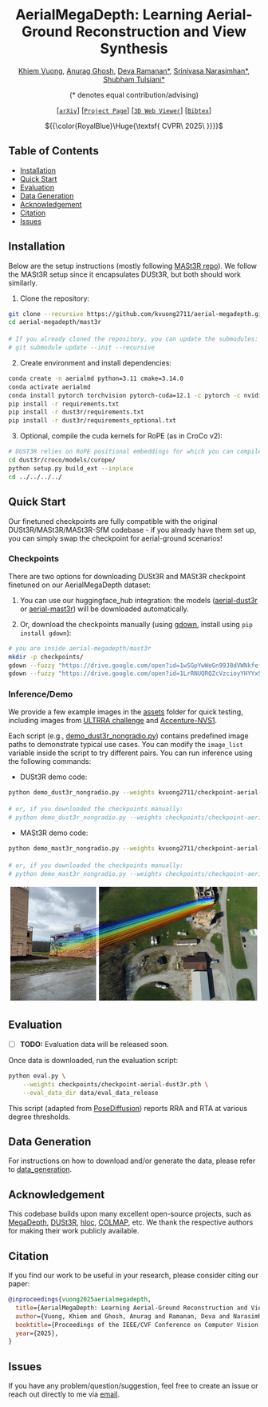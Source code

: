 <div align="center">

# AerialMegaDepth: Learning Aerial-Ground Reconstruction and View Synthesis

[Khiem Vuong](https://www.khiemvuong.com/), [Anurag Ghosh](https://anuragxel.github.io/), [Deva Ramanan*](https://www.cs.cmu.edu/~deva), [Srinivasa Narasimhan*](https://www.cs.cmu.edu/~srinivas), [Shubham Tulsiani*](https://shubhtuls.github.io/)

(* denotes equal contribution/advising)

[[`arXiv`](https://arxiv.org/abs/2504.13157)]
[[`Project Page`](https://aerial-megadepth.github.io/)]
[[`3D Web Viewer`](https://aerial-megadepth.github.io/web-viewer/)]
[[`Bibtex`](#citation)]

${{\color{RoyalBlue}\Huge{\textsf{  CVPR\ 2025\ \}}}}\$

</div>

## Table of Contents

- [Installation](#installation)
- [Quick Start](#quick-start)
- [Evaluation](#evaluation)
- [Data Generation](#data-generation)
- [Acknowledgement](#acknowledgement)
- [Citation](#citation)
- [Issues](#issues)

## Installation

Below are the setup instructions (mostly following [MASt3R repo](https://github.com/naver/mast3r)). We follow the MASt3R setup since it encapsulates DUSt3R, but both should work similarly.


1. Clone the repository:
```bash
git clone --recursive https://github.com/kvuong2711/aerial-megadepth.git
cd aerial-megadepth/mast3r

# If you already cloned the repository, you can update the submodules:
# git submodule update --init --recursive
```
2. Create environment and install dependencies:
```bash
conda create -n aerialmd python=3.11 cmake=3.14.0
conda activate aerialmd 
conda install pytorch torchvision pytorch-cuda=12.1 -c pytorch -c nvidia  # use the correct version of cuda for your system
pip install -r requirements.txt
pip install -r dust3r/requirements.txt
pip install -r dust3r/requirements_optional.txt
```
3. Optional, compile the cuda kernels for RoPE (as in CroCo v2):
```bash
# DUST3R relies on RoPE positional embeddings for which you can compile some cuda kernels for faster runtime.
cd dust3r/croco/models/curope/
python setup.py build_ext --inplace
cd ../../../../
```

## Quick Start
Our finetuned checkpoints are fully compatible with the original DUSt3R/MASt3R/MASt3R-SfM codebase - if you already have them set up, you can simply swap the checkpoint for aerial-ground scenarios!

### Checkpoints

There are two options for downloading DUSt3R and MASt3R checkpoint finetuned on our AerialMegaDepth dataset:

1. You can use our huggingface_hub integration: the models ([aerial-dust3r](https://huggingface.co/kvuong2711/checkpoint-aerial-dust3r) or [aerial-mast3r](https://huggingface.co/kvuong2711/checkpoint-aerial-mast3r)) will be downloaded automatically.

2. Or, download the checkpoints manually (using [gdown](https://github.com/wkentaro/gdown), install using `pip install gdown`):

```bash
# you are inside aerial-megadepth/mast3r
mkdir -p checkpoints/
gdown --fuzzy "https://drive.google.com/open?id=1wSGpYwWeGn99J8dVWNkfefwmWMAH7LFT" -O checkpoints/  # checkpoint-aerial-dust3r.pth
gdown --fuzzy "https://drive.google.com/open?id=1LrRNUQRQZcVzcioyYHYYx9ImypSZpUq2" -O checkpoints/  # checkpoint-aerial-mast3r.pth
```

### Inference/Demo
We provide a few example images in the [assets](assets) folder for quick testing, including images from [ULTRRA challenge](https://sites.google.com/view/ultrra-wacv-2025) and [Accenture-NVS1](https://arxiv.org/pdf/2503.18711).

Each script (e.g., [demo_dust3r_nongradio.py](mast3r/demo_dust3r_nongradio.py)) contains predefined image paths to demonstrate typical use cases. You can modify the `image_list` variable inside the script to try different pairs. You can run inference using the following commands:

- DUSt3R demo code:
```bash
python demo_dust3r_nongradio.py --weights kvuong2711/checkpoint-aerial-dust3r

# or, if you downloaded the checkpoints manually:
# python demo_dust3r_nongradio.py --weights checkpoints/checkpoint-aerial-dust3r.pth
```

- MASt3R demo code:
```bash
python demo_mast3r_nongradio.py --weights kvuong2711/checkpoint-aerial-mast3r

# or, if you downloaded the checkpoints manually:
# python demo_mast3r_nongradio.py --weights checkpoints/checkpoint-aerial-mast3r.pth
```
![matching example](assets/figures/matches_figure.png)

## Evaluation

- [ ] **TODO:** Evaluation data will be released soon.

Once data is downloaded, run the evaluation script:
```bash
python eval.py \
    --weights checkpoints/checkpoint-aerial-dust3r.pth \
    --eval_data_dir data/eval_data_release
```
This script (adapted from [PoseDiffusion](https://github.com/facebookresearch/PoseDiffusion)) reports RRA and RTA at various degree thresholds.

## Data Generation
For instructions on how to download and/or generate the data, please refer to [data_generation](data_generation).

## Acknowledgement
This codebase builds upon many excellent open-source projects, such as [MegaDepth](https://www.cs.cornell.edu/projects/megadepth), [DUSt3R](https://github.com/naver/dust3r), [hloc](https://github.com/cvg/Hierarchical-Localization), [COLMAP](https://github.com/colmap/colmap), etc. We thank the respective authors for making their work publicly available.

## Citation
If you find our work to be useful in your research, please consider citing our paper:

```bibtex
@inproceedings{vuong2025aerialmegadepth,
  title={AerialMegaDepth: Learning Aerial-Ground Reconstruction and View Synthesis},
  author={Vuong, Khiem and Ghosh, Anurag and Ramanan, Deva and Narasimhan, Srinivasa and Tulsiani, Shubham},
  booktitle={Proceedings of the IEEE/CVF Conference on Computer Vision and Pattern Recognition},
  year={2025},
}
```

## Issues
If you have any problem/question/suggestion, feel free to create an issue or reach out directly to me via [email](mailto:kvuong@andrew.cmu.edu).